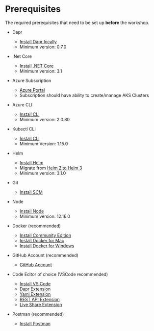 # Prerequisites

The required prerequisites that need to be set up **before** the workshop.

- Dapr
  - [Install Dapr locally](https://github.com/dapr/docs/blob/master/getting-started/environment-setup.md#prerequisites)
  - Minimum version: 0.7.0
  
- .Net Core 
  - [Install .NET Core](https://dotnet.microsoft.com/download/dotnet-core/3.1)
  - Minimum version: 3.1

- Azure Subscription
  - [Azure Portal](https://portal.azure.com)
  - Subscription should have ability to create/manage AKS Clusters

- Azure CLI
  - [Install CLI](https://docs.microsoft.com/en-us/cli/azure/install-azure-cli?view=azure-cli-latest)
  - Minimum version: 2.0.80

- Kubectl CLI
  - [Install CLI](https://docs.microsoft.com/en-us/azure/aks/kubernetes-walkthrough#connect-to-the-cluster)
  - Minimum Version: 1.15.0

- Helm
  - [Install Helm](https://helm.sh/docs/intro/install/)
  - Migrate from [Helm 2 to Helm 3](https://helm.sh/blog/migrate-from-helm-v2-to-helm-v3/)
  - Minimum version: 3.1.0

- Git 
  - [Install SCM](https://git-scm.com/downloads)

- Node
  - [Install Node](https://nodejs.org/en/download/)
  - Minimum version: 12.16.0

- Docker (recommended)
  - [Install Community Edition](https://docs.docker.com/v17.09/engine/installation/)
  - [Install Docker for Mac](https://docs.docker.com/v17.09/docker-for-mac/install/)
  - [Install Docker for Windows](https://docs.docker.com/v17.09/docker-for-windows/install/)

- GitHub Account (recommended)
  - [GitHub Account](https://help.github.com/en/github/getting-started-with-github/signing-up-for-a-new-github-account)

- Code Editor of choice (VSCode recommended)
  - [Install VS Code](https://code.visualstudio.com/download) 
  - [Dapr Extension](https://marketplace.visualstudio.com/items?itemName=ms-azuretools.vscode-dapr)
  - [Yaml Extension](https://marketplace.visualstudio.com/items?itemName=redhat.vscode-yaml)
  - [REST API Extension](https://marketplace.visualstudio.com/items?itemName=humao.rest-client)
  - [Live Share Extension](https://marketplace.visualstudio.com/items?itemName=MS-vsliveshare.vsliveshare)
  
- Postman (recommended)
  - [Install Postman](https://www.postman.com/downloads/)